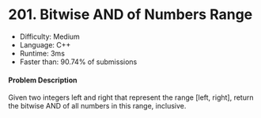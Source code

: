 # 201. Bitwise AND of Numbers Range
- Difficulty: Medium
- Language: C++
- Runtime: 3ms
- Faster than: 90.74% of submissions

#### Problem Description
Given two integers left and right that represent the range [left, right], return the bitwise AND of all numbers in this range, inclusive.